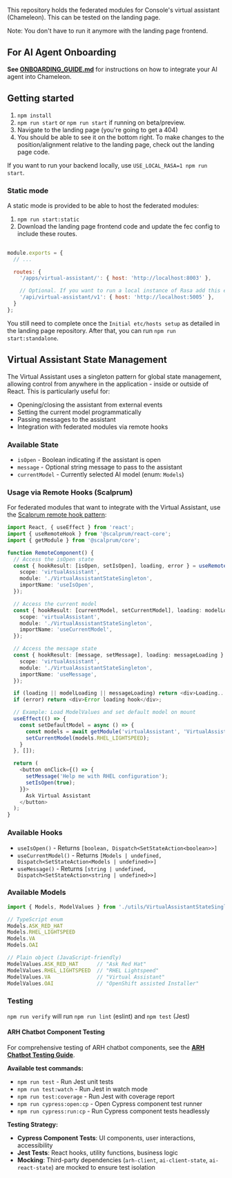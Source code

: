 This repository holds the federated modules for Console's virtual assistant (Chameleon).
This can be tested on the landing page.

Note: You don't have to run it anymore with the landing page frontend.

## For AI Agent Onboarding

**See [ONBOARDING_GUIDE.md](./ONBOARDING_GUIDE.md)** for instructions on how to integrate your AI agent into Chameleon.

## Getting started

1. `npm install`
2. `npm run start` or `npm run start` if running on beta/preview.
3. Navigate to the landing page (you're going to get a 404)
4. You should be able to see it on the bottom right. To make changes to the position/alignment relative to the landing page, check out the landing page code.

If you want to run your backend locally, use `USE_LOCAL_RASA=1 npm run start`.


### Static mode

A static mode is provided to be able to host the federated modules:

1. `npm run start:static`
2. Download the landing page frontend code and update the fec config to include these routes.

```javascript
   
module.exports = {
  // ...

  routes: {
    '/apps/virtual-assistant/': { host: 'http://localhost:8003' },

    // Optional. If you want to run a local instance of Rasa add this entry
    '/api/virtual-assistant/v1': { host: 'http://localhost:5005' },
  }
};
```

You still need to complete once the `Initial etc/hosts setup` as detailed in the landing page repository.
After that, you can run `npm run start:standalone`.


## Virtual Assistant State Management

The Virtual Assistant uses a singleton pattern for global state management, allowing control from anywhere in the application - inside or outside of React. This is particularly useful for:

- Opening/closing the assistant from external events
- Setting the current model programmatically
- Passing messages to the assistant
- Integration with federated modules via remote hooks

### Available State

- `isOpen` - Boolean indicating if the assistant is open
- `message` - Optional string message to pass to the assistant
- `currentModel` - Currently selected AI model (enum: `Models`)

### Usage via Remote Hooks (Scalprum)

For federated modules that want to integrate with the Virtual Assistant, use the [Scalprum remote hook pattern](https://github.com/scalprum/scaffolding/blob/main/packages/react-core/docs/use-remote-hook.md):

```typescript
import React, { useEffect } from 'react';
import { useRemoteHook } from '@scalprum/react-core';
import { getModule } from '@scalprum/core';

function RemoteComponent() {
  // Access the isOpen state
  const { hookResult: [isOpen, setIsOpen], loading, error } = useRemoteHook({
    scope: 'virtualAssistant',
    module: './VirtualAssistantStateSingleton',
    importName: 'useIsOpen',
  });

  // Access the current model
  const { hookResult: [currentModel, setCurrentModel], loading: modelLoading } = useRemoteHook({
    scope: 'virtualAssistant',
    module: './VirtualAssistantStateSingleton',
    importName: 'useCurrentModel',
  });

  // Access the message state
  const { hookResult: [message, setMessage], loading: messageLoading } = useRemoteHook({
    scope: 'virtualAssistant',
    module: './VirtualAssistantStateSingleton',
    importName: 'useMessage',
  });

  if (loading || modelLoading || messageLoading) return <div>Loading...</div>;
  if (error) return <div>Error loading hook</div>;

  // Example: Load ModelValues and set default model on mount
  useEffect(() => {
    const setDefaultModel = async () => {
      const models = await getModule('virtualAssistant', 'VirtualAssistantStateSingleton', 'ModelValues');
      setCurrentModel(models.RHEL_LIGHTSPEED);
    }
  }, []);

  return (
    <button onClick={() => {
      setMessage('Help me with RHEL configuration');
      setIsOpen(true);
    }}>
      Ask Virtual Assistant
    </button>
  );
}
```

### Available Hooks

- `useIsOpen()` - Returns `[boolean, Dispatch<SetStateAction<boolean>>]`
- `useCurrentModel()` - Returns `[Models | undefined, Dispatch<SetStateAction<Models | undefined>>]`
- `useMessage()` - Returns `[string | undefined, Dispatch<SetStateAction<string | undefined>>]`

### Available Models

```typescript
import { Models, ModelValues } from './utils/VirtualAssistantStateSingleton';

// TypeScript enum
Models.ASK_RED_HAT
Models.RHEL_LIGHTSPEED
Models.VA
Models.OAI

// Plain object (JavaScript-friendly)
ModelValues.ASK_RED_HAT      // "Ask Red Hat"
ModelValues.RHEL_LIGHTSPEED  // "RHEL Lightspeed"
ModelValues.VA               // "Virtual Assistant"
ModelValues.OAI              // "OpenShift assisted Installer"
```

### Testing

`npm run verify` will run `npm run lint` (eslint) and `npm test` (Jest)

#### ARH Chatbot Component Testing

For comprehensive testing of ARH chatbot components, see the **[ARH Chatbot Testing Guide](./ARH_CHATBOT_TESTING_GUIDE.md)**.

**Available test commands:**
- `npm run test` - Run Jest unit tests
- `npm run test:watch` - Run Jest in watch mode  
- `npm run test:coverage` - Run Jest with coverage report
- `npm run cypress:open:cp` - Open Cypress component test runner
- `npm run cypress:run:cp` - Run Cypress component tests headlessly

**Testing Strategy:**
- **Cypress Component Tests**: UI components, user interactions, accessibility
- **Jest Tests**: React hooks, utility functions, business logic
- **Mocking**: Third-party dependencies (`arh-client`, `ai-client-state`, `ai-react-state`) are mocked to ensure test isolation
